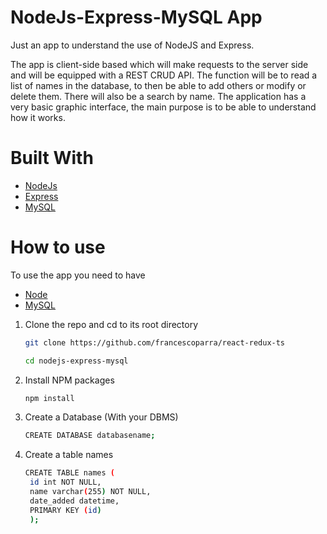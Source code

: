 # NodeJs-Express-MySQL App

Just an app to understand the use of NodeJS and Express. 

The app is client-side based which will make requests to the server side and will be equipped with a REST CRUD API. The function will be to read a list of names in the database, to then be able to add others or modify or delete them. There will also be a search by name. The application has a very basic graphic interface, the main purpose is to be able to understand how it works.

# Built With

  - [NodeJs](https://nodejs.org/it/)
  - [Express](https://expressjs.com/it/)
  - [MySQL](https://www.mysql.com/it/)

# How to use
 
To use the app you need to have

- [Node](https://nodejs.org/it/download/)
- [MySQL](https://dev.mysql.com/downloads/installer/)

1. Clone the repo and cd to its root directory
   ```sh
   git clone https://github.com/francescoparra/react-redux-ts

   cd nodejs-express-mysql
   ```
2. Install NPM packages
   ```sh
   npm install
   ```
   
3. Create a Database (With your DBMS)
   ```sh
   CREATE DATABASE databasename;
   ```
4. Create a table names 
   ```sh
   CREATE TABLE names (
    id int NOT NULL,
    name varchar(255) NOT NULL,
    date_added datetime,
    PRIMARY KEY (id)
    );
    ```